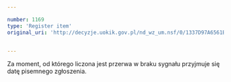 ```yaml
---

number: 1169
type: 'Register item'
original_uri: 'http://decyzje.uokik.gov.pl/nd_wz_um.nsf/0/1337D97A6561B45FC125730200340077?OpenDocument'


---
```


Za moment, od którego liczona jest przerwa w braku sygnału przyjmuje się datę pisemnego zgłoszenia.
